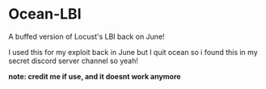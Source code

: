 # Ocean-LBI

A buffed version of Locust's LBI back on June!

I used this for my exploit back in June but I quit ocean so i found this in my secret discord server channel so yeah!

**note: credit me if use, and it doesnt work anymore**
